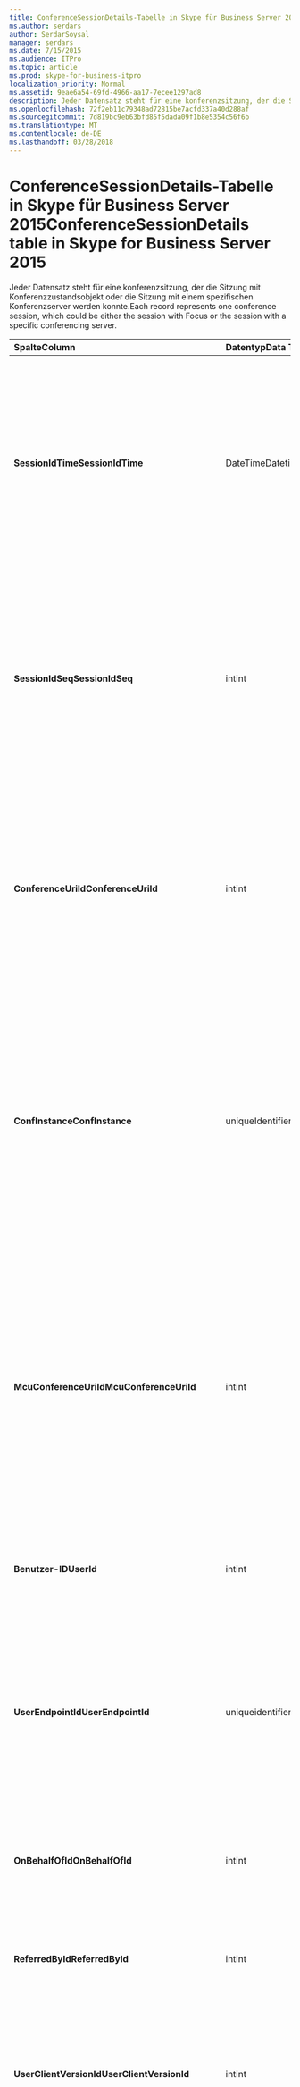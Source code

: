```yaml
---
title: ConferenceSessionDetails-Tabelle in Skype für Business Server 2015
ms.author: serdars
author: SerdarSoysal
manager: serdars
ms.date: 7/15/2015
ms.audience: ITPro
ms.topic: article
ms.prod: skype-for-business-itpro
localization_priority: Normal
ms.assetid: 9eae6a54-69fd-4966-aa17-7ecee1297ad8
description: Jeder Datensatz steht für eine konferenzsitzung, der die Sitzung mit Konferenzzustandsobjekt oder die Sitzung mit einem spezifischen Konferenzserver werden konnte.
ms.openlocfilehash: 72f2eb11c79348ad72815be7acfd337a40d288af
ms.sourcegitcommit: 7d819bc9eb63bfd85f5dada09f1b8e5354c56f6b
ms.translationtype: MT
ms.contentlocale: de-DE
ms.lasthandoff: 03/28/2018
---
```

# <a name="conferencesessiondetails-table-in-skype-for-business-server-2015"></a><span data-ttu-id="fe481-103">ConferenceSessionDetails-Tabelle in Skype für Business Server 2015</span><span class="sxs-lookup"><span data-stu-id="fe481-103">ConferenceSessionDetails table in Skype for Business Server 2015</span></span>
 
<span data-ttu-id="fe481-104">Jeder Datensatz steht für eine konferenzsitzung, der die Sitzung mit Konferenzzustandsobjekt oder die Sitzung mit einem spezifischen Konferenzserver werden konnte.</span><span class="sxs-lookup"><span data-stu-id="fe481-104">Each record represents one conference session, which could be either the session with Focus or the session with a specific conferencing server.</span></span>
  
|<span data-ttu-id="fe481-105">**Spalte**</span><span class="sxs-lookup"><span data-stu-id="fe481-105">**Column**</span></span>|<span data-ttu-id="fe481-106">**Datentyp**</span><span class="sxs-lookup"><span data-stu-id="fe481-106">**Data Type**</span></span>|<span data-ttu-id="fe481-107">**Schlüssel/Index**</span><span class="sxs-lookup"><span data-stu-id="fe481-107">**Key/Index**</span></span>|<span data-ttu-id="fe481-108">**Details**</span><span class="sxs-lookup"><span data-stu-id="fe481-108">**Details**</span></span>|
|:-----|:-----|:-----|:-----|
|<span data-ttu-id="fe481-109">**SessionIdTime**</span><span class="sxs-lookup"><span data-stu-id="fe481-109">**SessionIdTime**</span></span> <br/> |<span data-ttu-id="fe481-110">DateTime</span><span class="sxs-lookup"><span data-stu-id="fe481-110">Datetime</span></span>  <br/> |<span data-ttu-id="fe481-111">Primär, Fremd</span><span class="sxs-lookup"><span data-stu-id="fe481-111">Primary, Foreign</span></span>  <br/> |<span data-ttu-id="fe481-112">Zeitpunkt der sitzungsanforderung; zusammen mit **SessionIdSeq** verwendet zur eindeutigen Identifizierung eine konferenzsitzung.</span><span class="sxs-lookup"><span data-stu-id="fe481-112">Time of session request; used in conjunction with **SessionIdSeq** to uniquely identify a conference session.</span></span> <span data-ttu-id="fe481-113">Finden Sie unter der [Dialogs-Tabelle in Skype für Business Server 2015](dialogs.md) Weitere Informationen.</span><span class="sxs-lookup"><span data-stu-id="fe481-113">See the [Dialogs table in Skype for Business Server 2015](dialogs.md) for more information.</span></span> <br/> |
|<span data-ttu-id="fe481-114">**SessionIdSeq**</span><span class="sxs-lookup"><span data-stu-id="fe481-114">**SessionIdSeq**</span></span> <br/> |<span data-ttu-id="fe481-115">int</span><span class="sxs-lookup"><span data-stu-id="fe481-115">int</span></span>  <br/> |<span data-ttu-id="fe481-116">Primär, Fremd</span><span class="sxs-lookup"><span data-stu-id="fe481-116">Primary, Foreign</span></span>  <br/> |<span data-ttu-id="fe481-117">ID-Nummer, um die Sitzung zu identifizieren.</span><span class="sxs-lookup"><span data-stu-id="fe481-117">ID number to identify the session.</span></span> <span data-ttu-id="fe481-118">In Verbindung mit **SessionIdTime** verwendet, um eine konferenzsitzung eindeutig zu identifizieren.</span><span class="sxs-lookup"><span data-stu-id="fe481-118">Used in conjunction with **SessionIdTime** to uniquely identify a conference session.</span></span> <span data-ttu-id="fe481-119">Finden Sie unter der [Dialogs-Tabelle in Skype für Business Server 2015](dialogs.md) Weitere Informationen.</span><span class="sxs-lookup"><span data-stu-id="fe481-119">See the [Dialogs table in Skype for Business Server 2015](dialogs.md) for more information.</span></span> * <br/> |
|<span data-ttu-id="fe481-120">**ConferenceUriId**</span><span class="sxs-lookup"><span data-stu-id="fe481-120">**ConferenceUriId**</span></span> <br/> |<span data-ttu-id="fe481-121">int</span><span class="sxs-lookup"><span data-stu-id="fe481-121">int</span></span>  <br/> |<span data-ttu-id="fe481-122">Fremdschlüssel</span><span class="sxs-lookup"><span data-stu-id="fe481-122">Foreign</span></span>  <br/> |<span data-ttu-id="fe481-123">Konferenz-URI für den Fokus im Zusammenhang mit dieser Sitzung.</span><span class="sxs-lookup"><span data-stu-id="fe481-123">Focus conference URI related to this session.</span></span> <span data-ttu-id="fe481-124">[ConferenceUris-Tabelle in Skype für Business Server 2015](conferenceuris.md) Weitere Informationen finden Sie.</span><span class="sxs-lookup"><span data-stu-id="fe481-124">See the [ConferenceUris table in Skype for Business Server 2015](conferenceuris.md) for more information.</span></span> <span data-ttu-id="fe481-125">Dieser URI ist ein Konferenzzustandsobjekten basierenden Konferenz-URI.</span><span class="sxs-lookup"><span data-stu-id="fe481-125">This URI is a Focus-based conference URI.</span></span> <br/> |
|<span data-ttu-id="fe481-126">**ConfInstance**</span><span class="sxs-lookup"><span data-stu-id="fe481-126">**ConfInstance**</span></span> <br/> |<span data-ttu-id="fe481-127">uniqueIdentifier</span><span class="sxs-lookup"><span data-stu-id="fe481-127">uniqueIdentifier</span></span>  <br/> ||<span data-ttu-id="fe481-128">Bezeichner, der zwischen Instanzen von sich wiederholenden Konferenzen unterscheidet.</span><span class="sxs-lookup"><span data-stu-id="fe481-128">Identifier that differentiates between instances of recurring conferences.</span></span> <span data-ttu-id="fe481-129">Jede Instanz der wiederkehrende Konferenz hat die gleichen ConferenceURI jedoch ein anderer Wert ConfInstance.</span><span class="sxs-lookup"><span data-stu-id="fe481-129">Each recurring conference instance has the same ConferenceURI but a different ConfInstance value.</span></span>  <br/> <span data-ttu-id="fe481-130">Dieses Feld wurde in Microsoft Lync Server 2013 eingeführt.</span><span class="sxs-lookup"><span data-stu-id="fe481-130">This field was introduced in Microsoft Lync Server 2013.</span></span>  <br/> |
|<span data-ttu-id="fe481-131">**McuConferenceUriId**</span><span class="sxs-lookup"><span data-stu-id="fe481-131">**McuConferenceUriId**</span></span> <br/> |<span data-ttu-id="fe481-132">int</span><span class="sxs-lookup"><span data-stu-id="fe481-132">int</span></span>  <br/> |<span data-ttu-id="fe481-133">Fremdschlüssel</span><span class="sxs-lookup"><span data-stu-id="fe481-133">Foreign</span></span>  <br/> |<span data-ttu-id="fe481-134">Conferencing Server Konferenz URI im Zusammenhang mit dieser Sitzung.</span><span class="sxs-lookup"><span data-stu-id="fe481-134">Conferencing server conference URI related to this session.</span></span> <span data-ttu-id="fe481-135">[ConferenceUris-Tabelle in Skype für Business Server 2015](conferenceuris.md) Weitere Informationen finden Sie.</span><span class="sxs-lookup"><span data-stu-id="fe481-135">See the [ConferenceUris table in Skype for Business Server 2015](conferenceuris.md) for more information.</span></span> <span data-ttu-id="fe481-136">Dieser URI ist die Conferencing Server-basierten Konferenz-URI.</span><span class="sxs-lookup"><span data-stu-id="fe481-136">This URI is the conferencing server-based conference URI.</span></span> <span data-ttu-id="fe481-137">Für den Fokus konferenzsitzungen wird diese Spalte null sein.</span><span class="sxs-lookup"><span data-stu-id="fe481-137">For Focus conference sessions, this column will be null.</span></span> <br/> |
|<span data-ttu-id="fe481-138">**Benutzer-ID**</span><span class="sxs-lookup"><span data-stu-id="fe481-138">**UserId**</span></span> <br/> |<span data-ttu-id="fe481-139">int</span><span class="sxs-lookup"><span data-stu-id="fe481-139">int</span></span>  <br/> |<span data-ttu-id="fe481-140">Fremdschlüssel</span><span class="sxs-lookup"><span data-stu-id="fe481-140">Foreign</span></span>  <br/> |<span data-ttu-id="fe481-141">Die ID eines Benutzers in der Sitzung.</span><span class="sxs-lookup"><span data-stu-id="fe481-141">ID of one user in the conference session.</span></span> <span data-ttu-id="fe481-142">Finden Sie in der [Tabelle Benutzer](users.md) Weitere Informationen.</span><span class="sxs-lookup"><span data-stu-id="fe481-142">See the [Users table](users.md) for more information.</span></span> <br/> |
|<span data-ttu-id="fe481-143">**UserEndpointId**</span><span class="sxs-lookup"><span data-stu-id="fe481-143">**UserEndpointId**</span></span> <br/> |<span data-ttu-id="fe481-144">uniqueidentifier</span><span class="sxs-lookup"><span data-stu-id="fe481-144">uniqueidentifier</span></span>  <br/> ||<span data-ttu-id="fe481-145">Eine GUID zum Identifizieren der Instanz des Endpunkts.</span><span class="sxs-lookup"><span data-stu-id="fe481-145">A GUID to identify the instance of endpoint.</span></span> <span data-ttu-id="fe481-146">Beispielsweise wenn ein Benutzer auf verschiedenen Computern mit demselben Konto anmeldet, wird dann jedes Computers eine anderen Endpunkt-ID aufweisen.</span><span class="sxs-lookup"><span data-stu-id="fe481-146">For example, if one user logs on to different machines with the same account, then each machine will have a different endpoint ID.</span></span>  <br/> |
|<span data-ttu-id="fe481-147">**OnBehalfOfId**</span><span class="sxs-lookup"><span data-stu-id="fe481-147">**OnBehalfOfId**</span></span> <br/> |<span data-ttu-id="fe481-148">int</span><span class="sxs-lookup"><span data-stu-id="fe481-148">int</span></span>  <br/> |<span data-ttu-id="fe481-149">Fremdschlüssel</span><span class="sxs-lookup"><span data-stu-id="fe481-149">Foreign</span></span>  <br/> |<span data-ttu-id="fe481-150">Gibt die ID des Benutzers, die der Anrufer in Namen ist.</span><span class="sxs-lookup"><span data-stu-id="fe481-150">Indicates the ID of the user of who the caller is on behalf.</span></span> <span data-ttu-id="fe481-151">Finden Sie in der [Tabelle Benutzer](users.md) Weitere Informationen.</span><span class="sxs-lookup"><span data-stu-id="fe481-151">See the [Users table](users.md) for more information.</span></span> <br/> |
|<span data-ttu-id="fe481-152">**ReferredById**</span><span class="sxs-lookup"><span data-stu-id="fe481-152">**ReferredById**</span></span> <br/> |<span data-ttu-id="fe481-153">int</span><span class="sxs-lookup"><span data-stu-id="fe481-153">int</span></span>  <br/> |<span data-ttu-id="fe481-154">Fremdschlüssel</span><span class="sxs-lookup"><span data-stu-id="fe481-154">Foreign</span></span>  <br/> |<span data-ttu-id="fe481-155">ID des Benutzers, die der Anruf verweist.</span><span class="sxs-lookup"><span data-stu-id="fe481-155">ID of the user by who the call is referred.</span></span> <span data-ttu-id="fe481-156">Finden Sie in der [Tabelle Benutzer](users.md) Weitere Informationen.</span><span class="sxs-lookup"><span data-stu-id="fe481-156">See the [Users table](users.md) for more information.</span></span> <br/> |
|<span data-ttu-id="fe481-157">**UserClientVersionId**</span><span class="sxs-lookup"><span data-stu-id="fe481-157">**UserClientVersionId**</span></span> <br/> |<span data-ttu-id="fe481-158">int</span><span class="sxs-lookup"><span data-stu-id="fe481-158">int</span></span>  <br/> |<span data-ttu-id="fe481-159">Fremdschlüssel</span><span class="sxs-lookup"><span data-stu-id="fe481-159">Foreign</span></span>  <br/> |<span data-ttu-id="fe481-160">Clientversion des Benutzers Konferenz.</span><span class="sxs-lookup"><span data-stu-id="fe481-160">Client version used by the conference user.</span></span> <span data-ttu-id="fe481-161">[ClientVersions-Tabelle in Skype für Business Server 2015](clientversions.md) Weitere Informationen finden Sie.</span><span class="sxs-lookup"><span data-stu-id="fe481-161">See the [ClientVersions table in Skype for Business Server 2015](clientversions.md) for more information.</span></span> <br/> |
|<span data-ttu-id="fe481-162">**ConfClientVersionId**</span><span class="sxs-lookup"><span data-stu-id="fe481-162">**ConfClientVersionId**</span></span> <br/> |<span data-ttu-id="fe481-163">int</span><span class="sxs-lookup"><span data-stu-id="fe481-163">int</span></span>  <br/> |<span data-ttu-id="fe481-164">Fremdschlüssel</span><span class="sxs-lookup"><span data-stu-id="fe481-164">Foreign</span></span>  <br/> |<span data-ttu-id="fe481-165">Clientversion vom Konferenzserver verwendet werden.</span><span class="sxs-lookup"><span data-stu-id="fe481-165">Client version used by the conference server.</span></span> <span data-ttu-id="fe481-166">[ClientVersions-Tabelle in Skype für Business Server 2015](clientversions.md) Weitere Informationen finden Sie.</span><span class="sxs-lookup"><span data-stu-id="fe481-166">See the [ClientVersions table in Skype for Business Server 2015](clientversions.md) for more information.</span></span> <br/> |
|<span data-ttu-id="fe481-167">**ReplaceDialogIdTime**</span><span class="sxs-lookup"><span data-stu-id="fe481-167">**ReplaceDialogIdTime**</span></span> <br/> |<span data-ttu-id="fe481-168">datetime</span><span class="sxs-lookup"><span data-stu-id="fe481-168">datetime</span></span>  <br/> |<span data-ttu-id="fe481-169">Fremdschlüssel</span><span class="sxs-lookup"><span data-stu-id="fe481-169">Foreign</span></span>  <br/> |<span data-ttu-id="fe481-170">ID-Nummer im Dialogfeld bestimmt, die durch die aktuelle Sitzung ausgetauscht wurde.</span><span class="sxs-lookup"><span data-stu-id="fe481-170">ID number to identify the dialog which was replaced by current session.</span></span> <span data-ttu-id="fe481-171">Finden Sie unter der [Dialogs-Tabelle in Skype für Business Server 2015](dialogs.md) Weitere Informationen.</span><span class="sxs-lookup"><span data-stu-id="fe481-171">See the [Dialogs table in Skype for Business Server 2015](dialogs.md) for more information.</span></span> <br/> |
|<span data-ttu-id="fe481-172">**ReplaceDialogIdSeq**</span><span class="sxs-lookup"><span data-stu-id="fe481-172">**ReplaceDialogIdSeq**</span></span> <br/> |<span data-ttu-id="fe481-173">int</span><span class="sxs-lookup"><span data-stu-id="fe481-173">int</span></span>  <br/> |<span data-ttu-id="fe481-174">Fremdschlüssel</span><span class="sxs-lookup"><span data-stu-id="fe481-174">Foreign</span></span>  <br/> |<span data-ttu-id="fe481-175">ID-Nummer, um die Sitzung zu identifizieren.</span><span class="sxs-lookup"><span data-stu-id="fe481-175">ID number to identify the session.</span></span> <span data-ttu-id="fe481-176">In Verbindung mit **ReplacesDialogIdTime** verwendet, um eine Sitzung eindeutig zu identifizieren, die von dieser Sitzung ersetzt wird.</span><span class="sxs-lookup"><span data-stu-id="fe481-176">Used in conjunction with **ReplacesDialogIdTime** to uniquely identify a session that is replaced by this session.</span></span> <span data-ttu-id="fe481-177">Finden Sie unter der [Dialogs-Tabelle in Skype für Business Server 2015](dialogs.md) Weitere Informationen.</span><span class="sxs-lookup"><span data-stu-id="fe481-177">See the [Dialogs table in Skype for Business Server 2015](dialogs.md) for more information.</span></span> <br/> |
|<span data-ttu-id="fe481-178">**IsStartedByConfServer**</span><span class="sxs-lookup"><span data-stu-id="fe481-178">**IsStartedByConfServer**</span></span> <br/> |<span data-ttu-id="fe481-179">bit</span><span class="sxs-lookup"><span data-stu-id="fe481-179">bit</span></span>  <br/> ||<span data-ttu-id="fe481-180">Gibt an, ob die Sitzung gestartet, durch die Conferencing Server hat.</span><span class="sxs-lookup"><span data-stu-id="fe481-180">Indicates if the session started by the conferencing Server.</span></span>  <br/> |
|<span data-ttu-id="fe481-181">**IsEndedByConfServer**</span><span class="sxs-lookup"><span data-stu-id="fe481-181">**IsEndedByConfServer**</span></span> <br/> |<span data-ttu-id="fe481-182">bit</span><span class="sxs-lookup"><span data-stu-id="fe481-182">bit</span></span>  <br/> ||<span data-ttu-id="fe481-183">Gibt an, ob die Sitzung vom Konferenzserver beendet wurde.</span><span class="sxs-lookup"><span data-stu-id="fe481-183">Indicates if the session ended by the conferencing server.</span></span>  <br/> |
|<span data-ttu-id="fe481-184">**IsUserInternal**</span><span class="sxs-lookup"><span data-stu-id="fe481-184">**IsUserInternal**</span></span> <br/> |<span data-ttu-id="fe481-185">bit</span><span class="sxs-lookup"><span data-stu-id="fe481-185">bit</span></span>  <br/> ||<span data-ttu-id="fe481-186">Gibt an, ob Benutzer von innerhalb oder nicht angemeldet ist.</span><span class="sxs-lookup"><span data-stu-id="fe481-186">Whether user is logged on from internal or not.</span></span>  <br/> |
|<span data-ttu-id="fe481-187">**ResponseCode**</span><span class="sxs-lookup"><span data-stu-id="fe481-187">**ResponseCode**</span></span> <br/> |<span data-ttu-id="fe481-188">int</span><span class="sxs-lookup"><span data-stu-id="fe481-188">int</span></span>  <br/> ||<span data-ttu-id="fe481-189">Session Initiation Protocol (SIP) Antwortcode auf die sitzungseinladung.</span><span class="sxs-lookup"><span data-stu-id="fe481-189">Session Initiation Protocol (SIP) response code to the session invitation.</span></span> <span data-ttu-id="fe481-190">In diesem Feld wird in der Regel durch aus der ersten INVITE-Nachricht in der Sitzung generierte Daten aufgefüllt.</span><span class="sxs-lookup"><span data-stu-id="fe481-190">This field is typically populated by data generated from the initial INVITE message in the session.</span></span> <span data-ttu-id="fe481-191">Wenn keine INVITE-Nachricht vorhanden ist, wird das Feld mit Datum und Uhrzeit der ersten relevanten SIP-Nachricht (BYE, Abbrechen, Nachricht oder INFO) aufgefüllt.</span><span class="sxs-lookup"><span data-stu-id="fe481-191">If there is no INVITE message then the field is populated with the date and time of the first relevant SIP message (BYE, CANCEL, MESSAGE, or INFO).</span></span>  <br/> |
|<span data-ttu-id="fe481-192">**DiagnosticId**</span><span class="sxs-lookup"><span data-stu-id="fe481-192">**DiagnosticId**</span></span> <br/> |<span data-ttu-id="fe481-193">int</span><span class="sxs-lookup"><span data-stu-id="fe481-193">int</span></span>  <br/> ||<span data-ttu-id="fe481-194">Diagnose-ID vom SIP-Header.</span><span class="sxs-lookup"><span data-stu-id="fe481-194">Diagnostic ID captured from SIP header.</span></span>  <br/> |
|<span data-ttu-id="fe481-195">**ServerId**</span><span class="sxs-lookup"><span data-stu-id="fe481-195">**ServerId**</span></span> <br/> |<span data-ttu-id="fe481-196">int</span><span class="sxs-lookup"><span data-stu-id="fe481-196">int</span></span>  <br/> |<span data-ttu-id="fe481-197">Fremdschlüssel</span><span class="sxs-lookup"><span data-stu-id="fe481-197">Foreign</span></span>  <br/> |<span data-ttu-id="fe481-198">ID des Front-End-Servers für diese Sitzung verwendet.</span><span class="sxs-lookup"><span data-stu-id="fe481-198">ID of the front-end server used for this session.</span></span> <span data-ttu-id="fe481-199">Finden Sie weitere Informationen der [Server-Tabelle](servers.md) .</span><span class="sxs-lookup"><span data-stu-id="fe481-199">See the [Servers table](servers.md) for more information.</span></span> <br/> |
|<span data-ttu-id="fe481-200">**PoolId**</span><span class="sxs-lookup"><span data-stu-id="fe481-200">**PoolId**</span></span> <br/> |<span data-ttu-id="fe481-201">int</span><span class="sxs-lookup"><span data-stu-id="fe481-201">int</span></span>  <br/> |<span data-ttu-id="fe481-202">Fremdschlüssel</span><span class="sxs-lookup"><span data-stu-id="fe481-202">Foreign</span></span>  <br/> |<span data-ttu-id="fe481-203">ID des Pools, in der die Sitzung erfasst wurde.</span><span class="sxs-lookup"><span data-stu-id="fe481-203">ID of the pool in which the session was captured.</span></span> <span data-ttu-id="fe481-204">Finden Sie weitere Informationen der [Pools-Tabelle](pools.md) .</span><span class="sxs-lookup"><span data-stu-id="fe481-204">See the [Pools table](pools.md) for more information.</span></span> <br/> |
|<span data-ttu-id="fe481-205">**MediationServerId**</span><span class="sxs-lookup"><span data-stu-id="fe481-205">**MediationServerId**</span></span> <br/> |<span data-ttu-id="fe481-206">int</span><span class="sxs-lookup"><span data-stu-id="fe481-206">int</span></span>  <br/> |<span data-ttu-id="fe481-207">Fremdschlüssel</span><span class="sxs-lookup"><span data-stu-id="fe481-207">Foreign</span></span>  <br/> |<span data-ttu-id="fe481-208">Der Vermittlungsserver den Anruf verwendet.</span><span class="sxs-lookup"><span data-stu-id="fe481-208">The Mediation Server the call is using.</span></span> <span data-ttu-id="fe481-209">Finden Sie weitere Informationen den [MediationServers-Tabelle](mediationservers.md) .</span><span class="sxs-lookup"><span data-stu-id="fe481-209">See the [MediationServers table](mediationservers.md) for more information.</span></span> <br/> |
|<span data-ttu-id="fe481-210">**GatewayId**</span><span class="sxs-lookup"><span data-stu-id="fe481-210">**GatewayId**</span></span> <br/> |<span data-ttu-id="fe481-211">int</span><span class="sxs-lookup"><span data-stu-id="fe481-211">int</span></span>  <br/> |<span data-ttu-id="fe481-212">Fremdschlüssel</span><span class="sxs-lookup"><span data-stu-id="fe481-212">Foreign</span></span>  <br/> |<span data-ttu-id="fe481-213">Das Gateway der Anruf wird verwendet.</span><span class="sxs-lookup"><span data-stu-id="fe481-213">The gateway the call is using.</span></span> <span data-ttu-id="fe481-214">[Gateways-Tabelle in Skype für Business Server 2015](gateways.md) Weitere Informationen finden Sie.</span><span class="sxs-lookup"><span data-stu-id="fe481-214">See the [Gateways table in Skype for Business Server 2015](gateways.md) for more information.</span></span> <br/> |
|<span data-ttu-id="fe481-215">**EdgeServerId**</span><span class="sxs-lookup"><span data-stu-id="fe481-215">**EdgeServerId**</span></span> <br/> |<span data-ttu-id="fe481-216">int</span><span class="sxs-lookup"><span data-stu-id="fe481-216">int</span></span>  <br/> |<span data-ttu-id="fe481-217">Fremdschlüssel</span><span class="sxs-lookup"><span data-stu-id="fe481-217">Foreign</span></span>  <br/> |<span data-ttu-id="fe481-218">Der Edge-Server den Anruf verwendet.</span><span class="sxs-lookup"><span data-stu-id="fe481-218">The Edge Server the call is using.</span></span> <span data-ttu-id="fe481-219">[EdgeServers-Tabelle in Skype für Business Server 2015](edgeservers.md) Weitere Informationen finden Sie.</span><span class="sxs-lookup"><span data-stu-id="fe481-219">See the [EdgeServers table in Skype for Business Server 2015](edgeservers.md) for more information.</span></span> <br/> |
|<span data-ttu-id="fe481-220">**ContentTypeId**</span><span class="sxs-lookup"><span data-stu-id="fe481-220">**ContentTypeId**</span></span> <br/> |<span data-ttu-id="fe481-221">int</span><span class="sxs-lookup"><span data-stu-id="fe481-221">int</span></span>  <br/> |<span data-ttu-id="fe481-222">Fremdschlüssel</span><span class="sxs-lookup"><span data-stu-id="fe481-222">Foreign</span></span>  <br/> |<span data-ttu-id="fe481-223">Inhaltstyp in der Sitzung verwendet.</span><span class="sxs-lookup"><span data-stu-id="fe481-223">Content type used in the session.</span></span> <span data-ttu-id="fe481-224">Finden Sie in der [ContentTypes-Tabelle in Skype für Business Server 2015](contenttypes.md) Weitere Informationen.</span><span class="sxs-lookup"><span data-stu-id="fe481-224">See the [ContentTypes table in Skype for Business Server 2015](contenttypes.md) for more information.</span></span> <br/> |
|<span data-ttu-id="fe481-225">**InviteTime**</span><span class="sxs-lookup"><span data-stu-id="fe481-225">**InviteTime**</span></span> <br/> |<span data-ttu-id="fe481-226">datetime</span><span class="sxs-lookup"><span data-stu-id="fe481-226">datetime</span></span>  <br/> ||<span data-ttu-id="fe481-227">Der Zeitpunkt der ersten INVITE-Anforderung.</span><span class="sxs-lookup"><span data-stu-id="fe481-227">The time of the first INVITE request.</span></span> <span data-ttu-id="fe481-228">In diesem Feld wird in der Regel durch aus der ersten INVITE-Nachricht in der Sitzung generierte Daten aufgefüllt.</span><span class="sxs-lookup"><span data-stu-id="fe481-228">This field is typically populated by data generated from the initial INVITE message in the session.</span></span> <span data-ttu-id="fe481-229">Wenn keine INVITE-Nachricht vorhanden ist, wird das Feld mit Datum und Uhrzeit der ersten relevanten SIP-Nachricht (BYE, Abbrechen, Nachricht oder INFO) aufgefüllt.</span><span class="sxs-lookup"><span data-stu-id="fe481-229">If there is no INVITE message then the field is populated with the date and time of the first relevant SIP message (BYE, CANCEL, MESSAGE, or INFO).</span></span>  <br/> |
|<span data-ttu-id="fe481-230">**ResponseTime**</span><span class="sxs-lookup"><span data-stu-id="fe481-230">**ResponseTime**</span></span> <br/> |<span data-ttu-id="fe481-231">datetime</span><span class="sxs-lookup"><span data-stu-id="fe481-231">datetime</span></span>  <br/> ||<span data-ttu-id="fe481-232">Zeitpunkt der ersten SIP-Antwort.</span><span class="sxs-lookup"><span data-stu-id="fe481-232">Time of the first SIP RESPONSE.</span></span> <span data-ttu-id="fe481-233">In diesem Feld wird in der Regel durch aus der ersten INVITE-Nachricht in der Sitzung generierte Daten aufgefüllt.</span><span class="sxs-lookup"><span data-stu-id="fe481-233">This field is typically populated by data generated from the initial INVITE message in the session.</span></span> <span data-ttu-id="fe481-234">Wenn keine INVITE-Nachricht vorhanden ist, wird das Feld mit Datum und Uhrzeit der ersten relevanten SIP-Nachricht (BYE, Abbrechen, Nachricht oder INFO) aufgefüllt.</span><span class="sxs-lookup"><span data-stu-id="fe481-234">If there is no INVITE message then the field is populated with the date and time of the first relevant SIP message (BYE, CANCEL, MESSAGE, or INFO).</span></span>  <br/> |
|<span data-ttu-id="fe481-235">**SessionEndTime**</span><span class="sxs-lookup"><span data-stu-id="fe481-235">**SessionEndTime**</span></span> <br/> |<span data-ttu-id="fe481-236">datetime</span><span class="sxs-lookup"><span data-stu-id="fe481-236">datetime</span></span>  <br/> ||<span data-ttu-id="fe481-237">Der Zeitpunkt, wenn die Sitzung beendet wird.</span><span class="sxs-lookup"><span data-stu-id="fe481-237">The time when the session is ended.</span></span>  <br/> |
|<span data-ttu-id="fe481-238">**UriTypeId**</span><span class="sxs-lookup"><span data-stu-id="fe481-238">**UriTypeId**</span></span> <br/> |<span data-ttu-id="fe481-239">tinyint</span><span class="sxs-lookup"><span data-stu-id="fe481-239">tinyint</span></span>  <br/> |<span data-ttu-id="fe481-240">Fremdschlüssel</span><span class="sxs-lookup"><span data-stu-id="fe481-240">Foreign</span></span>  <br/> |<span data-ttu-id="fe481-241">Enthält den Wert des MCU-URI-Typ aus der [UriTypes-Tabelle](uritypes.md).</span><span class="sxs-lookup"><span data-stu-id="fe481-241">Contains the MCU URI type value from the [UriTypes table](uritypes.md).</span></span> <span data-ttu-id="fe481-242">Dieses Feld wird zur Verbesserung der Leistung von Abfragen verwendet.</span><span class="sxs-lookup"><span data-stu-id="fe481-242">This field is used for improving query performance.</span></span>  <br/> <span data-ttu-id="fe481-243">Dieses Feld wurde in Microsoft Lync Server 2013 eingeführt.</span><span class="sxs-lookup"><span data-stu-id="fe481-243">This field was introduced in Microsoft Lync Server 2013.</span></span>  <br/> |
|<span data-ttu-id="fe481-244">**UserFlag**</span><span class="sxs-lookup"><span data-stu-id="fe481-244">**UserFlag**</span></span> <br/> |<span data-ttu-id="fe481-245">smallint</span><span class="sxs-lookup"><span data-stu-id="fe481-245">smallint</span></span>  <br/> || <span data-ttu-id="fe481-246">Ein bit festlegen gibt an, dass die Attribute.</span><span class="sxs-lookup"><span data-stu-id="fe481-246">A bit set that indicates the user attributes.</span></span> <span data-ttu-id="fe481-247">Die folgenden Attributdefinitionen werden aufgeführt:</span><span class="sxs-lookup"><span data-stu-id="fe481-247">The following attribute definitions are listed:</span></span> <br/>  <span data-ttu-id="fe481-248">Mit Desktoptelefon - 1 integriert</span><span class="sxs-lookup"><span data-stu-id="fe481-248">Integrated with desktop phone - 1</span></span> <br/> |
|<span data-ttu-id="fe481-249">**CallFlag**</span><span class="sxs-lookup"><span data-stu-id="fe481-249">**CallFlag**</span></span> <br/> |<span data-ttu-id="fe481-250">smallint</span><span class="sxs-lookup"><span data-stu-id="fe481-250">smallint</span></span>  <br/> || <span data-ttu-id="fe481-251">Ein bit festlegen gibt an, dass der Anruf Attribute.</span><span class="sxs-lookup"><span data-stu-id="fe481-251">A bit set that indicates the call attributes.</span></span> <span data-ttu-id="fe481-252">Die folgenden Attributdefinitionen werden aufgeführt:</span><span class="sxs-lookup"><span data-stu-id="fe481-252">The following attribute definitions are listed:</span></span> <br/>  <span data-ttu-id="fe481-253">Wiederholungsversuch der Sitzung - 1</span><span class="sxs-lookup"><span data-stu-id="fe481-253">Retried Session - 1</span></span> <br/> |
|<span data-ttu-id="fe481-254">**ZuletztGeändertUm**</span><span class="sxs-lookup"><span data-stu-id="fe481-254">**LastModifiedTime**</span></span> <br/> |<span data-ttu-id="fe481-255">DateTime</span><span class="sxs-lookup"><span data-stu-id="fe481-255">Datetime</span></span>  <br/> ||<span data-ttu-id="fe481-256">Für die interne Verwendung durch den Überwachungsdienst.</span><span class="sxs-lookup"><span data-stu-id="fe481-256">For internal use by the Monitoring service.</span></span>  <br/> <span data-ttu-id="fe481-257">Dieses Feld wurde in Skype für Business Server 2015 eingeführt.</span><span class="sxs-lookup"><span data-stu-id="fe481-257">This field was introduced in Skype for Business Server 2015.</span></span>  <br/> |
   
<span data-ttu-id="fe481-258">\*Für die meisten Sitzungen müssen SessionIdSeq den Wert 1.</span><span class="sxs-lookup"><span data-stu-id="fe481-258">\* For most sessions, SessionIdSeq will have the value of 1.</span></span> <span data-ttu-id="fe481-259">Wenn mehrerer Sitzungen zur selben Zeit gestartet werden, werden die SessionIdSeq für einen 1, für eine andere 2, und so weiter.</span><span class="sxs-lookup"><span data-stu-id="fe481-259">If multiple sessions start at exactly the same time, the SessionIdSeq for one will be 1, for another will be 2, and so on.</span></span>
  

